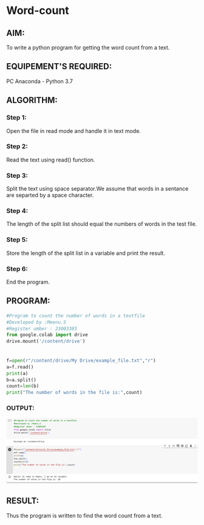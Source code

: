 # Word-count
## AIM:
To write a python program for getting the word count from a text.
## EQUIPEMENT'S REQUIRED: 
PC
Anaconda - Python 3.7
## ALGORITHM: 
### Step 1:
Open the file in read mode and handle it in text mode.

### Step 2:
Read the text using read() function.

### Step 3:
Split the text using space separator.We assume that words in a sentance are separted by a space character.

### Step 4:
The length of the split list should equal the numbers of words in the test file.

### Step 5:
Store the length of the split list in a variable and print the result.

### Step 6:
End the program.
 

## PROGRAM:
~~~python
#Program to count the number of words in a textfile
#Developed by :Meenu.S
#Register umber : 23003303
from google.colab import drive
drive.mount('/content/drive')


f=open(r"/content/drive/My Drive/example_file.txt","r")
a=f.read()
print(a)
b=a.split()
count=len(b)
print("The number of words in the file is:",count)

~~~

### OUTPUT:
![count](<python 5a.png>)


## RESULT:
Thus the program is written to find the word count from a text.
